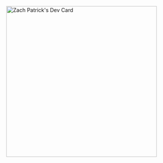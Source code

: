 <a href="https://app.daily.dev/zpthree"><img src="https://api.daily.dev/devcards/120ea5176da04e1db2c267beb7b8b5e9.png?r=z36" width="400" alt="Zach Patrick's Dev Card"/></a>

